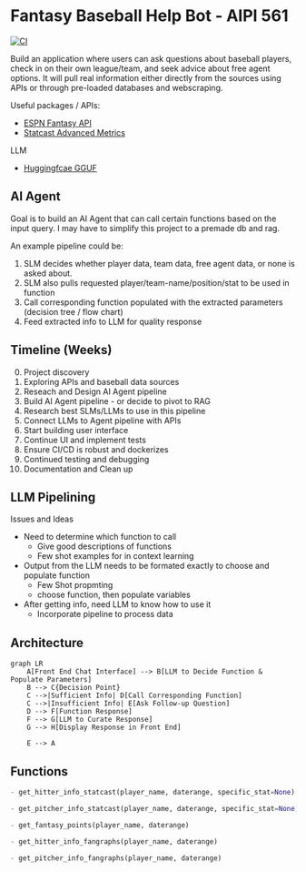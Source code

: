 # Fantasy Baseball Help Bot - AIPI 561

[![CI](https://github.com/mkeohane01/flask-template/actions/workflows/ci.yml/badge.svg)](https://github.com/mkeohane01/flask-template/actions/workflows/ci.yml)

Build an application where users can ask questions about baseball players, check in on their own league/team, and seek advice about free agent options. It will pull real information either directly from the sources using APIs or through pre-loaded databases and webscraping.

Useful packages / APIs:
- [ESPN Fantasy API](https://github.com/cwendt94/espn-api)
- [Statcast Advanced Metrics](https://github.com/jldbc/pybaseball)

LLM 
- [Huggingfcae GGUF](https://huggingface.co/TheBloke/NexusRaven-V2-13B-GGUF)
## AI Agent

Goal is to build an AI Agent that can call certain functions based on the input query. I may have to simplify this project to a premade db and rag.

An example pipeline could be:
1. SLM decides whether player data, team data, free agent data, or none is asked about.
2. SLM also pulls requested player/team-name/position/stat to be used in function
3. Call corresponding function populated with the extracted parameters (decision tree / flow chart)
4. Feed extracted info to LLM for quality response

## Timeline (Weeks)
0. Project discovery
1. Exploring APIs and baseball data sources
2. Reseach and Design AI Agent pipeline
3. Build AI Agent pipeline - or decide to pivot to RAG
4. Research best SLMs/LLMs to use in this pipeline
5. Connect LLMs to Agent pipeline with APIs
6. Start building user interface
7. Continue UI and implement tests
8. Ensure CI/CD is robust and dockerizes
9. Continued testing and debugging
10. Documentation and Clean up

## LLM Pipelining

Issues and Ideas
- Need to determine which function to call
    - Give good descriptions of functions
    - Few shot examples for in context learning
- Output from the LLM needs to be formated exactly to choose and populate function
    - Few Shot propmting
    - choose function, then populate variables
- After getting info, need LLM to know how to use it
    - Incorporate pipeline to process data

## Architecture

```mermaid
graph LR
    A[Front End Chat Interface] --> B[LLM to Decide Function & Populate Parameters]
    B --> C{Decision Point}
    C -->|Sufficient Info| D[Call Corresponding Function]
    C -->|Insufficient Info| E[Ask Follow-up Question]
    D --> F[Function Response]
    F --> G[LLM to Curate Response]
    G --> H[Display Response in Front End]

    E --> A
```

## Functions
```python
- get_hitter_info_statcast(player_name, daterange, specific_stat=None)

- get_pitcher_info_statcast(player_name, daterange, specific_stat=None)

- get_fantasy_points(player_name, daterange)

- get_hitter_info_fangraphs(player_name, daterange)

- get_pitcher_info_fangraphs(player_name, daterange)

```
